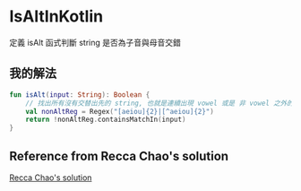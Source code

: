 # IsAltInKotlin

定義 isAlt 函式判斷 string 是否為子音與母音交錯

## 我的解法

```kotlin
fun isAlt(input: String): Boolean {
    // 找出所有沒有交替出先的 string, 也就是連續出現 vowel 或是 非 vowel 之外的字
    val nonAltReg = Regex("[aeiou]{2}|[^aeiou]{2}")
    return !nonAltReg.containsMatchIn(input)
}
```

## Reference from Recca Chao's solution

[Recca Chao's solution](https://gitpage.reccachao.net/kotlin/kata/are-we-alternate/)